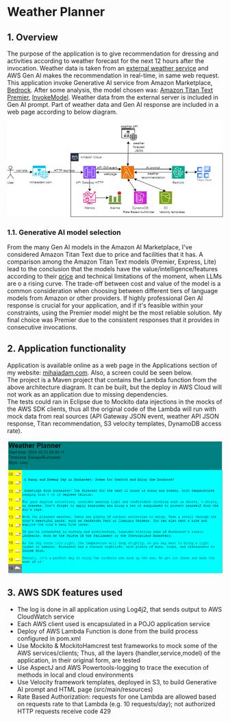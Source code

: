 # Weather Planner

## 1. Overview

The purpose of the application is to give recommendation for dressing and activities according to weather forecast for the next 12 hours after the invocation. Weather data is taken from an [external weather service](https://openweathermap.org/api) and AWS Gen AI makes the recommendation in real-time, in same web request.
This application invoke Generative AI service from Amazon Marketplace, [Bedrock](https://aws.amazon.com/bedrock/). After some analysis, the model chosen was: [Amazon Titan Text Premier](https://docs.aws.amazon.com/bedrock/latest/userguide/model-parameters-titan.html), [InvokeModel](https://github.com/awsdocs/aws-doc-sdk-examples/tree/main/javav2/example_code/bedrock-runtime).
Weather data from the external server is included in Gen AI prompt. Part of weather data and Gen AI response are included in a web page according to below diagram.

![Weather Planning](aws_weather_planning_v2.png "Weather Planning")

### 1.1. Generative AI model selection
From the many Gen AI models in the Amazon AI Marketplace, I've considered Amazon Titan Text due to price and facilities that it has. A comparison among the Amazon Titan Text models (Premier, Express, Lite) lead to the conclusion that the models have the value/intelligence/features according to their [price](https://aws.amazon.com/bedrock/pricing/) and technical limitations of the moment, when LLMs are o a rising curve.
The trade-off between cost and value of the model is a common consideration when choosing between different tiers of language models from Amazon or other providers. If highly professional Gen AI response is crucial for your application, and if it's feasible within your constraints, using the Premier model might be the most reliable solution. My final choice was Premier due to the consistent responses that it provides in consecutive invocations.

## 2. Application functionality
Application is available online as a web page in the Applications section of my website: [mihaiadam.com](https://mihaiadam.com/weather). Also, a screen could be seen below.<br>
The project is a Maven project that contains the Lambda function from the above architecture diagram. It can be built, but the deploy in AWS Cloud will not work as an application due to missing dependencies.<br>
The tests could ran in Eclipse due to Mockito data injections in the mocks of the AWS SDK clients, thus all the original code of the Lambda will run with mock data from real sources (API Gateway JSON event, weather API JSON response, Titan recommendation, S3 velocity templates, DynamoDB access rate).

![Weather Planning](screen_1.png "Weather Planning")

## 3. AWS SDK features used
- The log is done in all application using Log4j2, that sends output to AWS CloudWatch service
- Each AWS client used is encapsulated in a POJO application service
- Deploy of AWS Lambda Function is done from the build process configured in pom.xml 
- Use Mockito & MockitoHamcrest test frameworks to mock some of the AWS services/clients; Thus, all the layers (handler,service,model) of the application, in their original form, are tested
- Use AspectJ and AWS Powertools-logging to trace the execution of methods in local and cloud environments
- Use Velocity framework templates, deployed in S3, to build Generative AI prompt and HTML page (src/main/resources)
- Rate Based Authorization: requests for one Lambda are allowed based on requests rate to that Lambda (e.g. 10 requests/day); not authorized HTTP requests receive code 429

